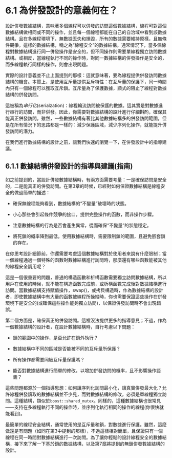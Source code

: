 # 6.1 為併發設計的意義何在？ 

設計併發數據結構，意味著多個線程可以併發的訪問這個數據結構，線程可對這個數據結構做相同或不同的操作，並且每一個線程都能在自己的自治域中看到該數據結構。且在多線程環境下，無數據丟失和損毀，所有的數據需要維持原樣，且無條件競爭。這樣的數據結構，稱之為“線程安全”的數據結構。通常情況下，當多個線程對數據結構進行同一併發操作是安全的，但不同操作則需要單線程獨立訪問數據結構。或相反，當線程執行不同的操作時，對同一數據結構的併發操作是安全的，而多線程執行同樣的操作，則會出現問題。

實際的設計意義並不止上面提到的那樣：這就意味著，要為線程提供併發訪問數據結構的機會。本質上，是使用互斥量提供互斥特性：在互斥量的保護下，同一時間內只有一個線程可以獲取互斥鎖。互斥量為了保護數據，顯式的阻止了線程對數據結構的併發訪問。

這被稱為*串行化*(serialzation)：線程輪流訪問被保護的數據。這其實是對數據進行串行的訪問，而非併發。因此，你需要對數據結構的設計進行仔細斟酌，確保其能真正併發訪問。雖然，一些數據結構有著比其他數據結構多的併發訪問範圍，但是在所有情況下的思路都是一樣的：減少保護區域，減少序列化操作，就能提升併發訪問的潛力。

在我們進行數據結構的設計之前，讓我們快速的瀏覽一下，在併發設計中的指導建議。

## 6.1.1 數據結構併發設計的指導與建議(指南)

如之前提到的，當設計併發數據結構時，有兩方面需要考量：一是確保訪問是安全的，二是能真正的併發訪問。在第3章的時候，已經對如何保證數據結構是線程安全的做過簡單的描述：

- 確保無線程能夠看到，數據結構的“不變量”破壞時的狀態。

- 小心那些會引起條件競爭的接口，提供完整操作的函數，而非操作步驟。

- 注意數據結構的行為是否會產生異常，從而確保“不變量”的狀態穩定。

- 將死鎖的概率降到最低。使用數據結構時，需要限制鎖的範圍，且避免嵌套鎖的存在。

在你思考設計細節前，你還需要考慮這個數據結構對於使用者來說有什麼限制；當一個線程通過一個特殊的函數對數據結構進行訪問時，那麼還有哪些函數能被其他的線程安全調用呢？

這是一個很重要的問題，普通的構造函數和析構函數需要獨立訪問數據結構，所以用戶在使用的時候，就不能在構造函數完成前，或析構函數完成後對數據結構進行訪問。當數據結構支持賦值操作，swap()，或拷貝構造時，作為數據結構的設計者，即使數據結構中有大量的函數被線程所操縱時，你也需要保證這些操作在併發環境下是安全的(或確保這些操作能夠獨立訪問)，以保證併發訪問時不會出現錯誤。

第二個方面是，確保真正的併發訪問。這裡沒法提供更多的指導意見；不過，作為一個數據結構的設計者，在設計數據結構時，自行考慮以下問題：

- 鎖的範圍中的操作，是否允許在鎖外執行？

- 數據結構中不同的區域是否能被不同的互斥量所保護？

- 所有操作都需要同級互斥量保護嗎？

- 能否對數據結構進行簡單的修改，以增加併發訪問的概率，且不影響操作語義？

這些問題都源於一個指導思想：如何讓序列化訪問最小化，讓真實併發最大化？允許線程併發讀取的數據結構並不少見，而對數據結構的修改，必須是單線程獨立訪問。這種結構，類似於`boost::shared_mutex`。同樣的，這種數據結構也很常見——支持在多線程執行不同的操作時，並序列化執行相同的操作的線程(你很快就能看到)。

最簡單的線程安全結構，通常使用的是互斥量和鎖，對數據進行保護。雖然，這麼做還是有問題（如同在第3中提到的那樣），不過這樣相對簡單，且保證只有一個線程在同一時間對數據結構進行一次訪問。為了讓你輕鬆的設計線程安全的數據結構，接下來了解一下基於鎖的數據結構，以及第7章將提到的無鎖併發數據結構的設計。
